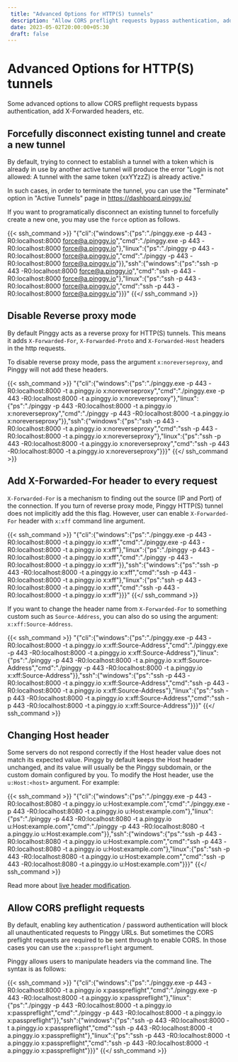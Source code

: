 ```yaml
---
 title: "Advanced Options for HTTP(S) tunnels" 
 description: "Allow CORS preflight requests bypass authentication, add X-Forwarded headers, and other advanced settings."
 date: 2023-05-02T20:00:00+05:30 
 draft: false 
---
```


# Advanced Options for HTTP(S) tunnels

Some advanced options to allow CORS preflight requests bypass authentication, add X-Forwarded headers, etc.


## Forcefully disconnect existing tunnel and create a new tunnel

By default, trying to connect to establish a tunnel with a token which is already in use by another active tunnel will produce the error "Login is not allowed: A tunnel with the same token (xxYYzzZ) is already active."  

In such cases, in order to terminate the tunnel, you can use the "Terminate" option in "Active Tunnels" page in https://dashboard.pinggy.io/

If you want to programatically disconnect an existing tunnel to forcefully create a new one, you may use the `force` option as follows.

{{< ssh_command >}}
"{\"cli\":{\"windows\":{\"ps\":\"./pinggy.exe -p 443 -R0:localhost:8000 force@a.pinggy.io\",\"cmd\":\"./pinggy.exe -p 443 -R0:localhost:8000 force@a.pinggy.io\"},\"linux\":{\"ps\":\"./pinggy -p 443 -R0:localhost:8000 force@a.pinggy.io\",\"cmd\":\"./pinggy -p 443 -R0:localhost:8000 force@a.pinggy.io\"}},\"ssh\":{\"windows\":{\"ps\":\"ssh -p 443 -R0:localhost:8000 force@a.pinggy.io\",\"cmd\":\"ssh -p 443 -R0:localhost:8000 force@a.pinggy.io\"},\"linux\":{\"ps\":\"ssh -p 443 -R0:localhost:8000 force@a.pinggy.io\",\"cmd\":\"ssh -p 443 -R0:localhost:8000 force@a.pinggy.io\"}}}"
{{</ ssh_command >}}



## Disable Reverse proxy mode

By default Pinggy acts as a reverse proxy for HTTP(S) tunnels. This means it adds `X-Forwarded-For`, `X-Forwarded-Proto` and `X-Forwarded-Host` headers in the http requests.


To disable reverse proxy mode, pass the argument `x:noreverseproxy`, and Pinggy will not add these headers.


{{< ssh_command >}}
"{\"cli\":{\"windows\":{\"ps\":\"./pinggy.exe -p 443 -R0:localhost:8000 -t a.pinggy.io x:noreverseproxy\",\"cmd\":\"./pinggy.exe -p 443 -R0:localhost:8000 -t a.pinggy.io x:noreverseproxy\"},\"linux\":{\"ps\":\"./pinggy -p 443 -R0:localhost:8000 -t a.pinggy.io x:noreverseproxy\",\"cmd\":\"./pinggy -p 443 -R0:localhost:8000 -t a.pinggy.io x:noreverseproxy\"}},\"ssh\":{\"windows\":{\"ps\":\"ssh -p 443 -R0:localhost:8000 -t a.pinggy.io x:noreverseproxy\",\"cmd\":\"ssh -p 443 -R0:localhost:8000 -t a.pinggy.io x:noreverseproxy\"},\"linux\":{\"ps\":\"ssh -p 443 -R0:localhost:8000 -t a.pinggy.io x:noreverseproxy\",\"cmd\":\"ssh -p 443 -R0:localhost:8000 -t a.pinggy.io x:noreverseproxy\"}}}"
{{</ ssh_command >}}



## Add X-Forwarded-For header to every request

`X-Forwarded-For` is a mechanism to finding out the source (IP and Port) of the connection. If you turn of reverse proxy mode, Pinggy HTTP(S) tunnel does not implicitly add the this flag. However, user can enable `X-Forwarded-For` header with `x:xff` command line argument.


{{< ssh_command >}}
"{\"cli\":{\"windows\":{\"ps\":\"./pinggy.exe -p 443 -R0:localhost:8000 -t a.pinggy.io x:xff\",\"cmd\":\"./pinggy.exe -p 443 -R0:localhost:8000 -t a.pinggy.io x:xff\"},\"linux\":{\"ps\":\"./pinggy -p 443 -R0:localhost:8000 -t a.pinggy.io x:xff\",\"cmd\":\"./pinggy -p 443 -R0:localhost:8000 -t a.pinggy.io x:xff\"}},\"ssh\":{\"windows\":{\"ps\":\"ssh -p 443 -R0:localhost:8000 -t a.pinggy.io x:xff\",\"cmd\":\"ssh -p 443 -R0:localhost:8000 -t a.pinggy.io x:xff\"},\"linux\":{\"ps\":\"ssh -p 443 -R0:localhost:8000 -t a.pinggy.io x:xff\",\"cmd\":\"ssh -p 443 -R0:localhost:8000 -t a.pinggy.io x:xff\"}}}"
{{</ ssh_command >}}

If you want to change the header name from `X-Forwarded-For` to something custom such as `Source-Address`, you can also do so using the argument: `x:xff:Source-Address`.

{{< ssh_command >}}
"{\"cli\":{\"windows\":{\"ps\":\"./pinggy.exe -p 443 -R0:localhost:8000 -t a.pinggy.io x:xff:Source-Address\",\"cmd\":\"./pinggy.exe -p 443 -R0:localhost:8000 -t a.pinggy.io x:xff:Source-Address\"},\"linux\":{\"ps\":\"./pinggy -p 443 -R0:localhost:8000 -t a.pinggy.io x:xff:Source-Address\",\"cmd\":\"./pinggy -p 443 -R0:localhost:8000 -t a.pinggy.io x:xff:Source-Address\"}},\"ssh\":{\"windows\":{\"ps\":\"ssh -p 443 -R0:localhost:8000 -t a.pinggy.io x:xff:Source-Address\",\"cmd\":\"ssh -p 443 -R0:localhost:8000 -t a.pinggy.io x:xff:Source-Address\"},\"linux\":{\"ps\":\"ssh -p 443 -R0:localhost:8000 -t a.pinggy.io x:xff:Source-Address\",\"cmd\":\"ssh -p 443 -R0:localhost:8000 -t a.pinggy.io x:xff:Source-Address\"}}}"
{{</ ssh_command >}}


## Changing Host header

Some servers do not respond correctly if the Host header value does not match its expected value. Pinggy by default keeps the Host header unchanged, and its value will usually be the Pinggy subdomain, or the custom domain configured by you. To modify the Host header, use the `u:Host:<host>` argument. For example:


{{< ssh_command >}}
"{\"cli\":{\"windows\":{\"ps\":\"./pinggy.exe -p 443 -R0:localhost:8080 -t a.pinggy.io u:Host:example.com\",\"cmd\":\"./pinggy.exe -p 443 -R0:localhost:8080 -t a.pinggy.io u:Host:example.com\"},\"linux\":{\"ps\":\"./pinggy -p 443 -R0:localhost:8080 -t a.pinggy.io u:Host:example.com\",\"cmd\":\"./pinggy -p 443 -R0:localhost:8080 -t a.pinggy.io u:Host:example.com\"}},\"ssh\":{\"windows\":{\"ps\":\"ssh -p 443 -R0:localhost:8080 -t a.pinggy.io u:Host:example.com\",\"cmd\":\"ssh -p 443 -R0:localhost:8080 -t a.pinggy.io u:Host:example.com\"},\"linux\":{\"ps\":\"ssh -p 443 -R0:localhost:8080 -t a.pinggy.io u:Host:example.com\",\"cmd\":\"ssh -p 443 -R0:localhost:8080 -t a.pinggy.io u:Host:example.com\"}}}"
{{</ ssh_command >}}

Read more about [live header modification](../live_header/).

## Allow CORS preflight requests

By default, enabling key authentication / password authentication will block all unauthenticated requests to Pinggy URLs. But sometimes the CORS preflight requests are required to be sent through to enable CORS. In those cases you can use the `x:passpreflight` argument.

Pinggy allows users to manipulate headers via the command line. The syntax is as follows:

{{< ssh_command >}}
"{\"cli\":{\"windows\":{\"ps\":\"./pinggy.exe -p 443 -R0:localhost:8000 -t a.pinggy.io x:passpreflight\",\"cmd\":\"./pinggy.exe -p 443 -R0:localhost:8000 -t a.pinggy.io x:passpreflight\"},\"linux\":{\"ps\":\"./pinggy -p 443 -R0:localhost:8000 -t a.pinggy.io x:passpreflight\",\"cmd\":\"./pinggy -p 443 -R0:localhost:8000 -t a.pinggy.io x:passpreflight\"}},\"ssh\":{\"windows\":{\"ps\":\"ssh -p 443 -R0:localhost:8000 -t a.pinggy.io x:passpreflight\",\"cmd\":\"ssh -p 443 -R0:localhost:8000 -t a.pinggy.io x:passpreflight\"},\"linux\":{\"ps\":\"ssh -p 443 -R0:localhost:8000 -t a.pinggy.io x:passpreflight\",\"cmd\":\"ssh -p 443 -R0:localhost:8000 -t a.pinggy.io x:passpreflight\"}}}"
{{</ ssh_command >}}

